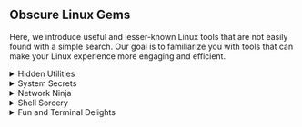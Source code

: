 ## Obscure Linux Gems
Here, we introduce useful and lesser-known Linux tools that are not easily found with a simple search. Our goal is to familiarize you with tools that can make your Linux experience more engaging and efficient.

<details>  
<summary>Hidden Utilities</summary>  

| Command | Description | Use Case | Installation | Usage | Output |  
| --- | --- | --- | --- | --- | --- |  
| [`shuf`](#shuf) | Randomly shuffle lines of a file. | Shuffle the lines of a file to randomize their order. | Pre-installed in most distributions. | <pre>shuf file.txt</pre> | Randomly shuffled lines from `file.txt`. |  
| [`tldr`](#tldr) | Simplified man pages for common commands. | Get quick, community-driven simplified examples of command usage. | `sudo apt install tldr` | <pre>tldr tar</pre> | A simple, quick summary of how to use the `tar` command. |  
| [`chattr`](#chattr) | Change file attributes on a Linux file system. | Make a file immutable (unable to be modified). | Pre-installed in most distributions. | <pre>sudo chattr +i file.txt</pre> | The file becomes immutable, preventing modifications. |  
| [`nl`](#nl) | Number the lines of a file. | Add line numbers at the beginning of each line in a file. | Pre-installed in most distributions. | <pre>nl file.txt</pre> | File with line numbers at the beginning of each line. |  
| [`rev`](#rev) | Reverse the lines of a file. | Reverse the characters of each line in a file. | Pre-installed in most distributions. | <pre>rev file.txt</pre> | The content of `file.txt` reversed character by character. |  

</details>

<details>  
<summary>System Secrets</summary>  

| Command | Description | Use Case | Installation | Usage | Output |
| --- | --- | --- | --- | --- | --- |
| [ncdu](#ncdu) | Disk usage analyzer with a text-based interface. | Quickly analyze disk usage to identify large files and directories. | sudo apt install ncdu | <pre>ncdu /</pre> | A navigable interface showing disk usage by folder and file. |
| [htop](#htop) | Interactive process viewer for Unix systems. | Monitor system processes, memory usage, and CPU load in real-time. | sudo apt install htop | <pre>htop</pre> | A color-coded, interactive display of system processes and resource usage. |
| [inotifywait](#inotifywait) | Command-line utility to watch for file system changes. | Monitor file or directory changes in real-time, such as file creation or modification. | sudo apt install inotify-tools | <pre>inotifywait -m /path/to/dir</pre> | Lists events such as file creation, modification, or deletion. |
| [lsblk](#lsblk) | Lists information about all available block devices. | View detailed information about your storage devices, partitions, and file systems. | Pre-installed in most distributions. | <pre>lsblk</pre> | Displays a tree-like structure of your block devices, partitions, and mount points. |
| [auditd](#auditd) | Linux audit daemon for logging system events. | Record system events, especially changes to critical files or directories. | sudo apt install auditd | <pre>auditctl -w /etc/passwd -p wa</pre> | Logs all changes made to /etc/passwd, including writes and attribute changes. |

</details>  


<details>  
<summary>Network Ninja</summary>  

TBA

</details>

<details>  
<summary>Shell Sorcery</summary>  


</details>

<details>  
<summary>Fun and Terminal Delights</summary>  

TBA

</details>


